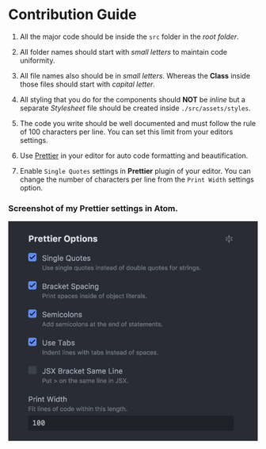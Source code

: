 # Contribution Guide

1.  All the major code should be inside the `src` folder in the _root folder_.

2.  All folder names should start with _small letters_ to maintain code uniformity.

3.  All file names also should be in _small letters_. Whereas the **Class** inside those files should start with _capital letter_.

4.  All styling that you do for the components should **NOT** be _inline_ but a separate _Stylesheet_ file should be created inside `./src/assets/styles`.

5.  The code you write should be well documented and must follow the rule of 100 characters per line. You can set this limit from your editors settings.

6.  Use [Prettier](https://prettier.io/) in your editor for auto code formatting and beautification.

7.  Enable `Single Quotes` settings in **Prettier** plugin of your editor. You can change the number of characters per line from the `Print Width` settings option.

### Screenshot of my **Prettier** settings in Atom.

![alt text](Prettier-atom.png)
